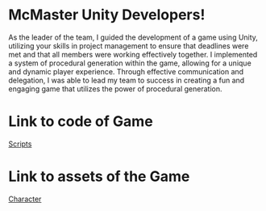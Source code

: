 # McMaster Unity Developers!

As the leader of the team, I guided the development of a game using Unity, utilizing your skills in project management to ensure that deadlines were met and that all members were working effectively together. I implemented a system of procedural generation within the game, allowing for a unique and dynamic player experience. Through effective communication and delegation, I was able to lead my team to success in creating a fun and engaging game that utilizes the power of procedural generation.


# Link to code of Game

[Scripts](https://github.com/AymanAkhras/Produceral-Generation/tree/main/Scripts)

# Link to assets of the Game
[Character](https://github.com/AymanAkhras/Produceral-Generation/tree/main/Player)
